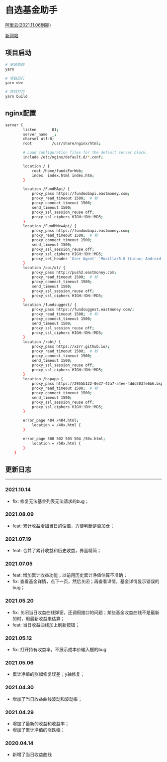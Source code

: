 # 自选基金助手

[阿里云(2021.11.06到期)](http://39.100.236.137:81/)

[新网站](https://fundsforweb.netlify.app)

## 项目启动
``` bash
# 安装依赖
yarn 

# 项目运行
yarn dev

# 项目打包
yarn build

```

## nginx配置
```bash
server {
        listen       81;
        server_name  _;
        charset utf-8;
        root         /usr/share/nginx/html;

        # Load configuration files for the default server block.
        include /etc/nginx/default.d/*.conf;

        location / {
            root /home/fundsForWeb;
            index  index.html index.htm;
        }

        location /FundMApi/ {
            proxy_pass https://fundmobapi.eastmoney.com;
            proxy_read_timeout 1500;  # 秒
            proxy_connect_timeout 1500;
            send_timeout 1500;
            proxy_ssl_session_reuse off;
            proxy_ssl_ciphers HIGH:!DH:!MD5;
        }
        location /FundMNewApi/ {
            proxy_pass https://fundmobapi.eastmoney.com;
            proxy_read_timeout 1500;  # 秒
            proxy_connect_timeout 1500;
            send_timeout 1500;
            proxy_ssl_session_reuse off;
            proxy_ssl_ciphers HIGH:!DH:!MD5;
            proxy_set_header 'User-Agent' 'Mozilla/5.0 (Linux; Android 6.0; Nexus 5 Build/MRA58N) AppleWebKit/537.36 (KHTML, like Gecko) Chrome/94.0.4606.71 Mobile Safari/537.36';
        }
        location /api/qt/ {
            proxy_pass http://push2.eastmoney.com;
            proxy_read_timeout 1500;  # 秒
            proxy_connect_timeout 1500;
            send_timeout 1500;
            proxy_ssl_session_reuse off;
            proxy_ssl_ciphers HIGH:!DH:!MD5;
        }
        location /fundsuggest/ {
            proxy_pass https://fundsuggest.eastmoney.com/;
            proxy_read_timeout 1500;  # 秒
            proxy_connect_timeout 1500;
            send_timeout 1500;
            proxy_ssl_session_reuse off;
            proxy_ssl_ciphers HIGH:!DH:!MD5;
        }
        location /rabt/ {
            proxy_pass https://x2rr.github.io/;
            proxy_read_timeout 1500;  # 秒
            proxy_connect_timeout 1500;
            send_timeout 1500;
            proxy_ssl_session_reuse off;
            proxy_ssl_ciphers HIGH:!DH:!MD5;
        }
        location /bspapp {
            proxy_pass https://2955b122-0e37-42a7-a4ee-4ddd503fe6b6.bspapp.com/http/user-center/;
            proxy_read_timeout 1500;  # 秒
            proxy_connect_timeout 1500;
            send_timeout 1500;
            proxy_ssl_session_reuse off;
            proxy_ssl_ciphers HIGH:!DH:!MD5;
        }

        error_page 404 /404.html;
            location = /40x.html {
        }

        error_page 500 502 503 504 /50x.html;
            location = /50x.html {
        }
    }
```

## 更新日志
---
### 2021.10.14
* fix: 修复无法基金列表无法请求的bug；
### 2021.08.09
* feat: 累计收益增加当日的估值，方便判断是否加仓；
### 2021.07.19
* feat: 合并了累计收益和历史收益，界面精简；
### 2021.07.05
* feat: 增加累计收益功能；以前用历史累计净值估算不准确；
* fix: 查看基金详情，点下一页，然后关闭；再查看详情，基金详情显示错误的bug；
### 2021.05.20
* fix: 关闭当日收益曲线弹窗，还调用接口的问题；某些基金收益曲线不是最新的时，用最新收益来估算；
* feat: 当日收益曲线加上刷新按钮；
### 2021.05.12
* fix: 打开持有收益率，不展示成本价输入框的bug
### 2021.05.06
* 累计净值的涨幅修复误差；y轴修复； 
### 2021.04.30
* 增加了当日收益曲线波动和波动率； 
### 2021.04.29  
* 增加了最新的收益和收益率；  
* 增加了累计净值的涨跌幅；  

### 2020.04.14
* 新增了当日收益曲线